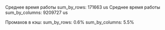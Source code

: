 Среднее время работы sum_by_rows: 171663 us
Среднее время работы sum_by_columns: 9209727 us

Промахов в кэш:
sum_by_rows: 0.6%
sum_by_columns: 5.5%


